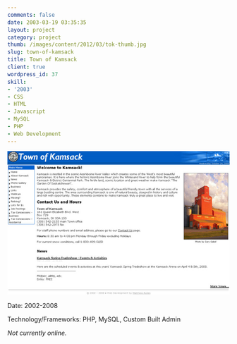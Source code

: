 ```yaml
---
comments: false
date: 2003-03-19 03:35:35
layout: project
category: project
thumb: /images/content/2012/03/tok-thumb.jpg
slug: town-of-kamsack
title: Town of Kamsack
client: true
wordpress_id: 37
skill:
- '2003'
- CSS
- HTML
- Javascript
- MySQL
- PHP
- Web Development
---
```


[![](/images/content/2012/03/tok-full-cropped.jpg)](/images/content/2012/03/tok-full-cropped.jpg)

Date: 2002-2008

Technology/Frameworks: PHP, MySQL, Custom Built Admin

_Not currently online._
